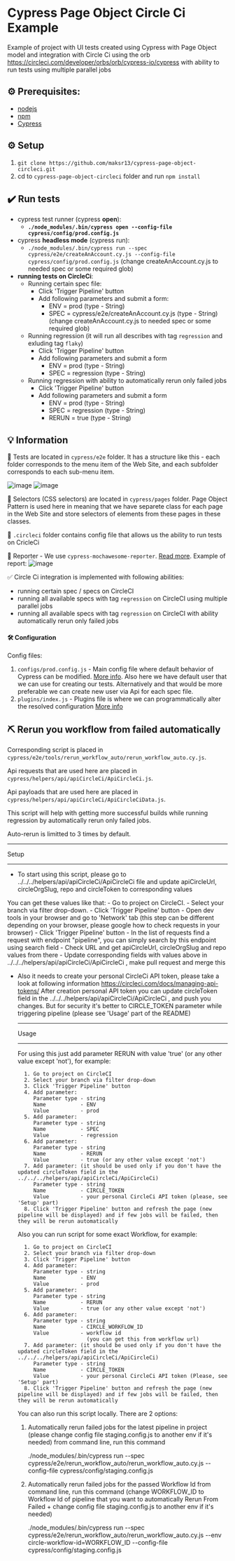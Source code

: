 # Cypress Page Object Circle Ci Example
Example of project with UI tests created using Cypress with Page Object model and integration with Circle Ci using the orb https://circleci.com/developer/orbs/orb/cypress-io/cypress with ability to run tests using multiple parallel jobs

## :gear: Prerequisites:

- [nodejs](https://nodejs.org/en/)
- [npm](https://docs.npmjs.com/about-npm)
- [Cypress](https://www.cypress.io/)

## :gear: Setup

1. `git clone https://github.com/maksr13/cypress-page-object-circleci.git`
2. cd to `cypress-page-object-circleci` folder and run `npm install`


## :heavy_check_mark: Run tests

- cypress test runner (cypress __open__):
    - **`./node_modules/.bin/cypress open --config-file cypress/config/prod.config.js`**
- cypress __headless mode__ (cypress run):
    - `./node_modules/.bin/cypress run --spec cypress/e2e/createAnAccount.cy.js --config-file cypress/config/prod.config.js` (change createAnAccount.cy.js  to needed spec or some required glob)
- **running tests on CircleCi**:
    - Running certain spec file:
        - Click 'Trigger Pipeline' button
        - Add following parameters and submit a form:
            - ENV = prod (type - String)
            - SPEC = cypress/e2e/createAnAccount.cy.js (type - String) (change createAnAccount.cy.js  to needed spec or some required glob)
    - Running regression (it will run all describes with tag `regression` and exluding tag `flaky`)
        - Click 'Trigger Pipeline' button
        - Add following parameters and submit a form
            - ENV = prod (type - String)
            - SPEC = regression (type - String)
     - Running regression with ability to automatically rerun only failed jobs
        - Click 'Trigger Pipeline' button
        - Add following parameters and submit a form
            - ENV = prod (type - String)
            - SPEC = regression (type - String)
            - RERUN = true (type - String)

## :bulb: Information
:file_folder: Tests are located in `cypress/e2e` folder.
It has a structure like this - each folder corresponds to the menu item of the Web Site, and each subfolder corresponds to each sub-menu item.

![image](https://github.com/maksr13/cypress-page-object-circleci/assets/22858879/ef417a58-d549-4ad6-86d3-56e7eeee6cea)
![image](https://github.com/maksr13/cypress-page-object-circleci/assets/22858879/9d1b66ca-cd2e-4e16-acd7-e21437544684)

:file_folder: Selectors (CSS selectors) are located in `cypress/pages` folder.
Page Object Pattern is used here in meaning that we have separete class for each page in the Web Site and store selectors of elements from these pages in these classes.

:file_folder: `.circleci` folder contains config file that allows us the ability to run tests on CricleCi

📝 Reporter
    - We use `cypress-mochawesome-reporter`. [Read more](https://www.npmjs.com/package/cypress-mochawesome-reporter). Example of report:
![image](https://github.com/maksr13/cypress-page-object-circleci/assets/22858879/5b881025-097e-4d81-be6e-3d8a4b6c681e)

✅ Circle Ci integration is implemented with following abilities:
- running certain spec / specs on CircleCI
- running all available specs with tag `regression` on CircleCI using multiple parallel jobs
- running all available specs with tag `regression` on CircleCI with ability automatically rerun only failed jobs

#### :hammer_and_wrench: Configuration
Config files:
1. `configs/prod.config.js` - Main config file where default behavior of Cypress can be modified. [More info](https://docs.cypress.io/guides/references/configuration). Also here we have default user that we can use for creating our tests. Alternatively and that would be more preferable we can create new user via Api for each spec file.
2. `plugins/index.js` - Plugins file is where we can programmatically alter the resolved configuration [More info](https://docs.cypress.io/guides/tooling/plugins-guide#Use-Cases)

## ⛏️ Rerun you workflow from failed automatically
Corresponding script is placed in `cypress/e2e/tools/rerun_workflow_auto/rerun_workflow_auto.cy.js`.

Api requests that are used here are placed in `cypress/helpers/api/apiCircleCi/ApiCircleCi.js`.

Api payloads that are used here are placed in `cypress/helpers/api/apiCircleCi/ApiCircleCiData.js`.


This script will help with getting more successful builds while running regression by automatically rerun only failed jobs.

Auto-rerun is limitted to 3 times by default.

*****
Setup
*****

- To start using this script, please go to ../../../helpers/api/apiCircleCi/ApiCircleCi file and update apiCircleUrl, circleOrgSlug, repo and circleToken to corresponding values

You can get these values like that:
        - Go to project on CircleCI.
        - Select your branch via filter drop-down.
        - Click 'Trigger Pipeline' button
        - Open dev tools in your browser and go to 'Network' tab (this step can be different depending on your browser, please google how to check requests in your browser)
        - Click 'Trigger Pipeline' button
        - In the list of requests find a request with endpoint "pipeline", you can simply search by this endpoint using search field
        - Check URL and get apiCircleUrl, circleOrgSlug and repo values from there
        - Update corresponding fields with values above in ../../../helpers/api/apiCircleCi/ApiCircleCi , make pull request and merge this

- Also it needs to create your personal CircleCi API token, please take a look at following information https://circleci.com/docs/managing-api-tokens/
      After creation personal API token you can update circleToken field in the ../../../helpers/api/apiCircleCi/ApiCircleCi , and push you changes.
      But for security it's better to CIRCLE_TOKEN parameter while triggering pipeline (please see 'Usage' part of the README)

     *****
     Usage
     ***** 

     For using this just add parameter RERUN with value 'true' (or any other value except 'not'), for example:

        1. Go to project on CircleCI
        2. Select your branch via filter drop-down
        3. Click 'Trigger Pipeline' button
        4. Add parameter:
           Parameter type - string
           Name           - ENV
           Value          - prod
        5. Add parameter:
           Parameter type - string
           Name           - SPEC
           Value          - regression
        6. Add parameter:
           Parameter type - string
           Name           - RERUN
           Value          - true (or any other value except 'not')
        7. Add parameter: (it should be used only if you don't have the updated circleToken field in the ../../../helpers/api/apiCircleCi/ApiCircleCi)
           Parameter type - string
           Name           - CIRCLE_TOKEN
           Value          - your personal CircleCi API token (please, see 'Setup' part)
        8. Click 'Trigger Pipeline' button and refresh the page (new pipeline will be displayed) and if few jobs will be failed, then they will be rerun automatically


     Also you can run script for some exact Workflow, for example:   

        1. Go to project on CircleCI
        2. Select your branch via filter drop-down
        3. Click 'Trigger Pipeline' button
        4. Add parameter:
           Parameter type - string
           Name           - ENV
           Value          - prod
        5. Add parameter:
           Parameter type - string
           Name           - RERUN
           Value          - true (or any other value except 'not')
        6. Add parameter:
           Parameter type - string
           Name           - CIRCLE_WORKFLOW_ID
           Value          - workflow id 
                            (you can get this from workflow url)
        7. Add parameter: (it should be used only if you don't have the updated circleToken field in the ../../../helpers/api/apiCircleCi/ApiCircleCi)
           Parameter type - string
           Name           - CIRCLE_TOKEN
           Value          - your personal CircleCi API token (Please, see 'Setup' part)
        8. Click 'Trigger Pipeline' button and refresh the page (new pipeline will be displayed) and if few jobs will be failed, then they will be rerun automatically


     You can also run this script locally. There are 2 options:

     1) Automatically rerun failed jobs for the latest pipeline in project (please change config file staging.config.js to another env if it's needed)
        from command line, run this command
     
        ./node_modules/.bin/cypress run --spec cypress/e2e/rerun_workflow_auto/rerun_workflow_auto.cy.js --config-file cypress/config/staging.config.js

     2) Automatically rerun failed jobs for the passed Workflow Id
        from command line, run this command (change WORKFLOW_ID  to Workflow Id of pipeline that you want to automatically Rerun From Failed  +  change config file staging.config.js to another env if it's needed)

        ./node_modules/.bin/cypress run --spec cypress/e2e/rerun_workflow_auto/rerun_workflow_auto.cy.js --env circle-workflow-id=WORKFLOW_ID --config-file cypress/config/staging.config.js

